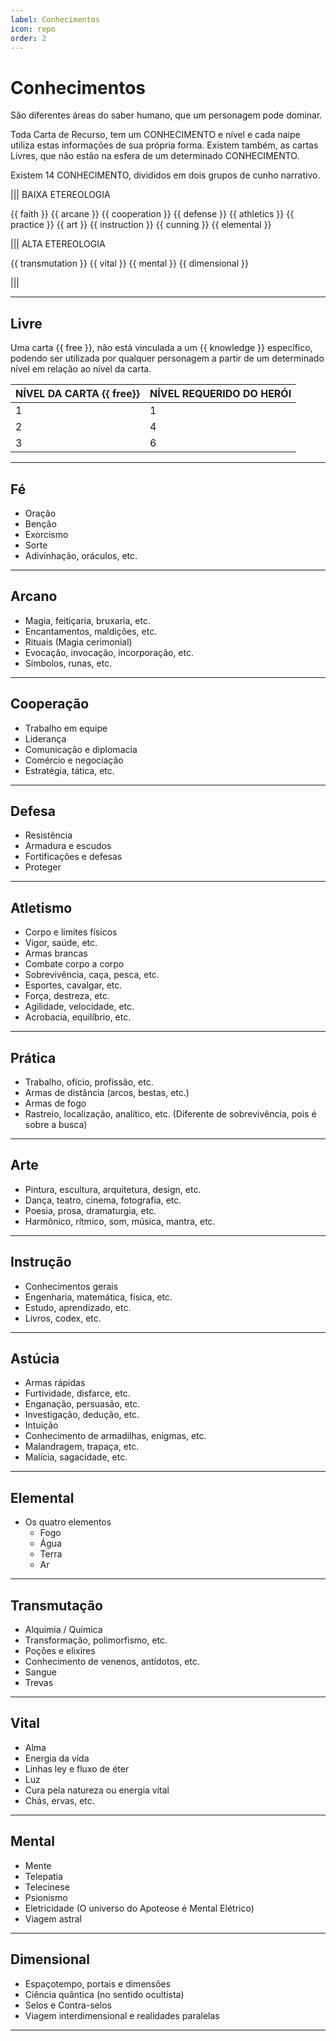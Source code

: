 ```yaml
---
label: Conhecimentos
icon: repo
order: 2
---
```


# Conhecimentos

São diferentes áreas do saber humano, que um personagem pode dominar.

Toda Carta de Recurso, tem um CONHECIMENTO e nível e cada naipe utiliza estas informações de sua própria forma. Existem também, as cartas Livres, que não estão na esfera de um determinado CONHECIMENTO.

Existem 14 CONHECIMENTO, divididos em dois grupos de cunho narrativo.

||| BAIXA ETEREOLOGIA

{{ faith }}
{{ arcane }}
{{ cooperation }}
{{ defense }}
{{ athletics }}
{{ practice }}
{{ art }}
{{ instruction }}
{{ cunning }}
{{ elemental }}

||| ALTA ETEREOLOGIA

{{ transmutation }}
{{ vital }}
{{ mental }}
{{ dimensional }}

|||

---

## Livre

Uma carta {{ free }}, não está vinculada a um {{ knowledge }} específico, podendo ser utilizada por qualquer personagem a partir de um determinado nível em relação ao nível da carta.

NÍVEL DA CARTA {{ free}} | NÍVEL REQUERIDO DO HERÓI
---                      | ---
1                        | 1
2                        | 4
3                        | 6

---

## Fé

* Oração
* Benção
* Exorcismo
* Sorte
* Adivinhação, oráculos, etc.

---

## Arcano

* Magia, feitiçaria, bruxaria, etc.
* Encantamentos, maldições, etc.
* Rituais (Magia cerimonial)
* Evocação, invocação, incorporação, etc.
* Símbolos, runas, etc.

---

## Cooperação

* Trabalho em equipe
* Liderança
* Comunicação e diplomacia
* Comércio e negociação
* Estratégia, tática, etc.

---

## Defesa

* Resistência
* Armadura e escudos
* Fortificações e defesas
* Proteger

---

## Atletismo

* Corpo e limites físicos
* Vigor, saúde, etc.
* Armas brancas
* Combate corpo a corpo
* Sobrevivência, caça, pesca, etc.
* Esportes, cavalgar, etc.
* Força, destreza, etc.
* Agilidade, velocidade, etc.
* Acrobacia, equilíbrio, etc.

---

## Prática

* Trabalho, ofício, profissão, etc.
* Armas de distância (arcos, bestas, etc.)
* Armas de fogo
* Rastreio, localização, analítico, etc. (Diferente de sobrevivência, pois é sobre a busca)

---

## Arte

* Pintura, escultura, arquitetura, design, etc.
* Dança, teatro, cinema, fotografia, etc.
* Poesia, prosa, dramaturgia, etc.
* Harmônico, rítmico, som, música, mantra, etc.

---

## Instrução

* Conhecimentos gerais
* Engenharia, matemática, física, etc.
* Estudo, aprendizado, etc.
* Livros, codex, etc.

---

## Astúcia

* Armas rápidas
* Furtividade, disfarce, etc.
* Enganação, persuasão, etc.
* Investigação, dedução, etc.
* Intuição
* Conhecimento de armadilhas, enigmas, etc.
* Malandragem, trapaça, etc.
* Malícia, sagacidade, etc.

---

## Elemental

* Os quatro elementos
    * Fogo
    * Água
    * Terra
    * Ar

---

## Transmutação

* Alquimia / Química
* Transformação, polimorfismo, etc.
* Poções e elixires
* Conhecimento de venenos, antídotos, etc.
* Sangue
* Trevas

---

## Vital

* Alma
* Energia da vida
* Linhas ley e fluxo de éter
* Luz
* Cura pela natureza ou energia vital
* Chás, ervas, etc.

---

## Mental

* Mente
* Telepatia
* Telecinese
* Psionismo
* Eletricidade (O universo do Apoteose é Mental Elétrico)
* Viagem astral

---

## Dimensional

* Espaçotempo, portais e dimensões
* Ciência quântica (no sentido ocultista)
* Selos e Contra-selos
* Viagem interdimensional e realidades paralelas

---
